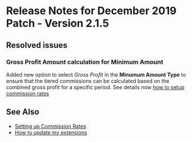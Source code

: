 # Release Notes for December 2019 Patch - Version 2.1.5

## Resolved issues

### Gross Profit Amount calculation for Minimum Amount

Added new option to select *Gross Profit* in the **Minumum Amount Type** to ensure that the tiered commissions can be calculated based on the combined gross profit for a specific period. See details now [how to setup commission rates](../commission-rate-setup.md)

## See Also

- [Setting up Commission Rates](../commission-rate-setup.md)
- [How to update my extensions](../faq-index.md#i-want-to-update-my-version-of-nav-x-commission-management)
